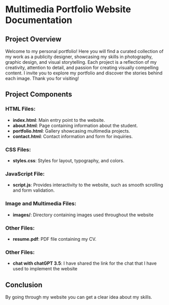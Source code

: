 # Multimedia Portfolio Website Documentation

## Project Overview 

Welcome to my personal portfolio! Here you will find a curated collection of my work as a publicity designer, showcasing my skills in photography, graphic design, and visual storytelling. Each project is a reflection of my creativity, attention to detail, and passion for creating visually compelling content. I invite you to explore my portfolio and discover the stories behind each image. Thank you for visiting!

## Project Components

### HTML Files:

-   **index.html**: Main entry point to the website.
-   **about.html**: Page containing information about the student.
-   **portfolio.html**: Gallery showcasing multimedia projects.
-   **contact.html**: Contact information and form for inquiries.

### CSS Files:

-   **styles.css**: Styles for layout, typography, and colors.

### JavaScript File:

-   **script.js**: Provides interactivity to the website, such as smooth scrolling and form validation.

### Image and Multimedia Files:

-   **images/**: Directory containing images used throughout the website

### Other Files:

-   **resume.pdf**: PDF file containing my CV.

### Other Files:

-   **chat with chatGPT 3.5**: I have shared the link for the chat that I have used to implement the website


## Conclusion

By going through my website you can get a clear idea about my skills.
